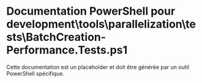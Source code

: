 # Documentation PowerShell pour development\tools\parallelization\tests\BatchCreation-Performance.Tests.ps1

Cette documentation est un placeholder et doit être générée par un outil PowerShell spécifique.
